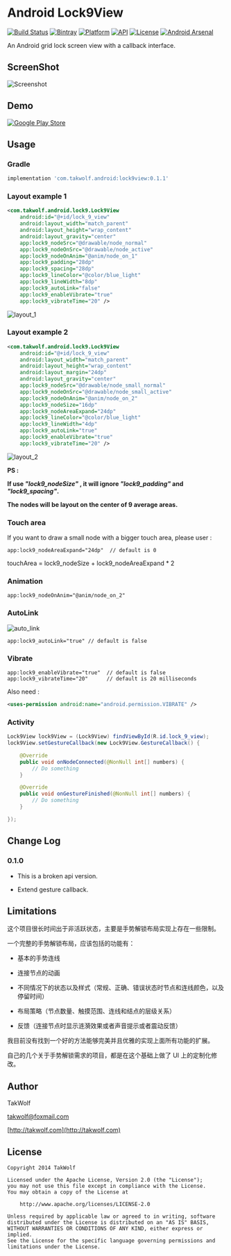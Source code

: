# Android Lock9View #

[![Build Status](https://travis-ci.org/TakWolf/Android-Lock9View.svg?branch=master)](https://travis-ci.org/TakWolf/Android-Lock9View)
[![Bintray](https://api.bintray.com/packages/takwolf/maven/Android-Lock9View/images/download.svg)](https://bintray.com/takwolf/maven/Android-Lock9View/_latestVersion)
[![Platform](https://img.shields.io/badge/platform-Android-green.svg)](https://www.android.com)
[![API](https://img.shields.io/badge/API-14%2B-brightgreen.svg)](https://android-arsenal.com/api?level=14)
[![License](https://img.shields.io/github/license/TakWolf/Android-Lock9View.svg)](http://www.apache.org/licenses/LICENSE-2.0)
[![Android Arsenal](https://img.shields.io/badge/Android%20Arsenal-Android--Lock9View-brightgreen.svg)](http://android-arsenal.com/details/1/1704)

An Android grid lock screen view with a callback interface.

## ScreenShot ##

![Screenshot](art/screenshot.png)

## Demo ##

[![Google Play Store](art/git_it_on_google_play.png)](https://play.google.com/store/apps/details?id=com.takwolf.android.lock9)

## Usage ##

### Gradle ###

``` gradle
implementation 'com.takwolf.android:lock9view:0.1.1'
```

### Layout example 1 ###

``` xml
<com.takwolf.android.lock9.Lock9View
    android:id="@+id/lock_9_view"
    android:layout_width="match_parent"
    android:layout_height="wrap_content"
    android:layout_gravity="center"
    app:lock9_nodeSrc="@drawable/node_normal"
    app:lock9_nodeOnSrc="@drawable/node_active"
    app:lock9_nodeOnAnim="@anim/node_on_1"
    app:lock9_padding="28dp"
    app:lock9_spacing="28dp"
    app:lock9_lineColor="@color/blue_light"
    app:lock9_lineWidth="8dp"
    app:lock9_autoLink="false"
    app:lock9_enableVibrate="true"
    app:lock9_vibrateTime="20" />
```

![layout_1](art/layout_1.png)

### Layout example 2 ###

``` xml
<com.takwolf.android.lock9.Lock9View
    android:id="@+id/lock_9_view"
    android:layout_width="match_parent"
    android:layout_height="wrap_content"
    android:layout_margin="24dp"
    android:layout_gravity="center"
    app:lock9_nodeSrc="@drawable/node_small_normal"
    app:lock9_nodeOnSrc="@drawable/node_small_active"
    app:lock9_nodeOnAnim="@anim/node_on_2"
    app:lock9_nodeSize="16dp"
    app:lock9_nodeAreaExpand="24dp"
    app:lock9_lineColor="@color/blue_light"
    app:lock9_lineWidth="4dp"
    app:lock9_autoLink="true"
    app:lock9_enableVibrate="true"
    app:lock9_vibrateTime="20" />
```

![layout_2](art/layout_2.png)

**PS :**

**If use *"lock9_nodeSize"* , it will ignore *"lock9_padding"* and *"lock9_spacing"*.**

**The nodes will be layout on the center of 9 average areas.**

### Touch area ###

If you want to draw a small node with a bigger touch area, please user :

```
app:lock9_nodeAreaExpand="24dp"  // default is 0
```

touchArea = lock9_nodeSize + lock9_nodeAreaExpand * 2

### Animation ###

```
app:lock9_nodeOnAnim="@anim/node_on_2"
```

### AutoLink ###

![auto_link](art/auto_link.png)

```
app:lock9_autoLink="true" // default is false
```

### Vibrate ###

```
app:lock9_enableVibrate="true"  // default is false
app:lock9_vibrateTime="20"      // default is 20 milliseconds
```

Also need :

``` xml
<uses-permission android:name="android.permission.VIBRATE" />
```

### Activity ###

``` java
Lock9View lock9View = (Lock9View) findViewById(R.id.lock_9_view);
lock9View.setGestureCallback(new Lock9View.GestureCallback() {

    @Override
    public void onNodeConnected(@NonNull int[] numbers) {
        // Do something
    }

    @Override
    public void onGestureFinished(@NonNull int[] numbers) {
        // Do something
    }

});
```

## Change Log ##
 
### 0.1.0 ###

- This is a broken api version.

- Extend gesture callback.

## Limitations ##

这个项目很长时间出于非活跃状态，主要是手势解锁布局实现上存在一些限制。

一个完整的手势解锁布局，应该包括的功能有：

- 基本的手势连线

- 连接节点的动画

- 不同情况下的状态以及样式（常规、正确、错误状态时节点和连线颜色，以及停留时间）

- 布局策略（节点数量、触摸范围、连线和结点的层级关系）

- 反馈（连接节点时显示涟漪效果或者声音提示或者震动反馈）

我目前没有找到一个好的方法能够完美并且优雅的实现上面所有功能的扩展。

自己的几个关于手势解锁需求的项目，都是在这个基础上做了 UI 上的定制化修改。

## Author ##

TakWolf

[takwolf@foxmail.com](mailto:takwolf@foxmail.com)

[http://takwolf.com](http://takwolf.com)

## License ##

```
Copyright 2014 TakWolf

Licensed under the Apache License, Version 2.0 (the "License");
you may not use this file except in compliance with the License.
You may obtain a copy of the License at

    http://www.apache.org/licenses/LICENSE-2.0

Unless required by applicable law or agreed to in writing, software
distributed under the License is distributed on an "AS IS" BASIS,
WITHOUT WARRANTIES OR CONDITIONS OF ANY KIND, either express or implied.
See the License for the specific language governing permissions and
limitations under the License.
```
